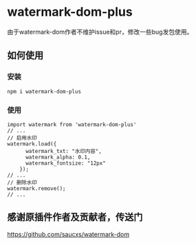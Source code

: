# watermark-dom-plus

由于watermark-dom作者不维护issue和pr，修改一些bug发包使用。

## 如何使用

### 安装
```
npm i watermark-dom-plus
```

### 使用

```
import watermark from 'watermark-dom-plus'
// ...
// 启用水印
watermark.load({
      watermark_txt: "水印内容",
      watermark_alpha: 0.1,
      watermark_fontsize: "12px"
    });
// ...
// 删除水印
watermark.remove();
// ...
```

## 感谢原插件作者及贡献者，传送门

https://github.com/saucxs/watermark-dom
